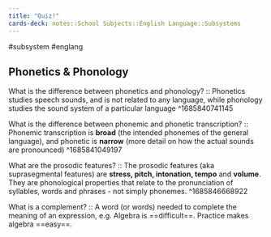 ```yaml
---
title: "Quiz!"
cards-deck: notes::School Subjects::English Language::Subsystems
---
```

#subsystem #englang 

## Phonetics & Phonology
What is the difference between phonetics and phonology? :: Phonetics studies speech sounds, and is not related to any language, while phonology studies the sound system of a particular language ^1685840741145

What is the difference between phonemic and phonetic transcription? :: Phonemic transcription is **broad** (the intended phonemes of the general language), and phonetic is **narrow** (more detail on how the actual sounds are pronounced) ^1685841049197

What are the prosodic features? :: The prosodic features (aka suprasegmental features) are **stress, pitch, intonation, tempo** and **volume**. They are phonological properties that relate to the pronunciation of syllables, words and phrases - not simply phonemes. ^1685846668922

What is a complement? :: A word (or words) needed to complete the meaning of an expression, e.g. Algebra is ==difficult==. Practice makes algebra ==easy==.